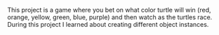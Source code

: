 This project is a game where you bet on what color turtle will win (red, orange, yellow, green, blue, purple) and then watch as the turtles race. During this project I learned about creating different object instances.
